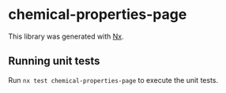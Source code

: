 # chemical-properties-page

This library was generated with [Nx](https://nx.dev).

## Running unit tests

Run `nx test chemical-properties-page` to execute the unit tests.
